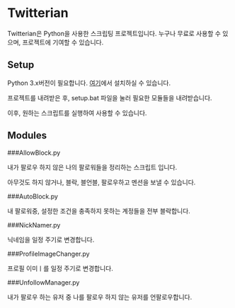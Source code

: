# Twitterian

Twitterian은 Python을 사용한 스크립팅 프로젝트입니다.
누구나 무료로 사용할 수 있으며, 프로젝트에 기여할 수 있습니다.

## Setup

Python 3.x버전이 필요합니다. [여기](https://www.python.org/downloads/)에서 설치하실 수 있습니다.

프로젝트를 내려받은 후, setup.bat 파일을 눌러 필요한 모듈들을 내려받습니다.

이후, 원하는 스크립트를 실행하여 사용할 수 있습니다.


## Modules

###AllowBlock.py

내가 팔로우 하지 않은 나의 팔로워들을 정리하는 스크립트 입니다. 

아무것도 하지 않거나, 블락, 블언블, 팔로우하고 멘션을 보낼 수 있습니다.

###AutoBlock.py

내 팔로워중, 설정한 조건을 충족하지 못하는 계정들을 전부 블락합니다.

###NickNamer.py

닉네임을 일정 주기로 변경합니다.

###ProfileImageChanger.py

프로필 이미ㅣ를 일정 주기로 변경합니다.

###UnfollowManager.py

내가 팔로우 하는 유저 중 나를 팔로우 하지 않는 유저를 언팔로우합니다.
